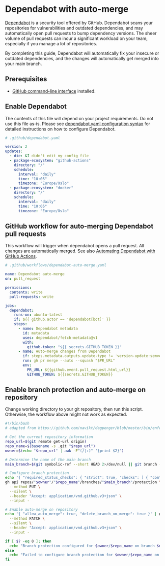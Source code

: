 # Dependabot with auto-merge

[working-with-dependabot]: https://docs.github.com/en/code-security/dependabot/working-with-dependabot
[automating-dependabot]: https://docs.github.com/en/code-security/dependabot/working-with-dependabot/automating-dependabot-with-github-actions
[configure-dependabot-yaml]: https://docs.github.com/en/code-security/dependabot/dependabot-version-updates/configuration-options-for-the-dependabot.yml-file
[github-cli]: https://cli.github.com/

[Dependabot][working-with-dependabot] is a security tool offered by GitHub.
Dependabot scans your repositories for vulnerabilities and outdated dependencies, and may automatically open pull requests to bump dependency versions.
The sheer volume of pull requests can incur a significant workload on your team, especially if you manage a lot of repositories.

By completing this guide, Dependabot will automatically fix your insecure or outdated dependencies, and the changes will automatically get merged into your main branch.

## Prerequisites

* [GitHub command-line interface][github-cli] installed.

## Enable Dependabot

The contents of this file will depend on your project requirements. Do not use this file as-is.
Please see [dependabot.yaml configuration syntax][configure-dependabot-yaml] for detailed instructions on how to configure Dependabot.

```yaml
# .github/dependabot.yaml

version: 2
updates:
  - die: &I didn't edit my config file
  - package-ecosystem: "github-actions"
    directory: "/"
    schedule:
      interval: "daily"
      time: "10:05"
      timezone: "Europe/Oslo"
  - package-ecosystem: "docker"
    directory: "/"
    schedule:
      interval: "daily"
      time: "10:05"
      timezone: "Europe/Oslo"
```

## GitHub workflow for auto-merging Dependabot pull requests

This workflow will trigger when dependabot opens a pull request.
All changes are automatically merged.
See also [Automating Dependabot with GitHub Actions][automating-dependabot].

```yaml
# .github/workflows/dependabot-auto-merge.yaml

name: Dependabot auto-merge
on: pull_request

permissions:
  contents: write
  pull-requests: write

jobs:
  dependabot:
    runs-on: ubuntu-latest
    if: ${{ github.actor == 'dependabot[bot]' }}
    steps:
      - name: Dependabot metadata
        id: metadata
        uses: dependabot/fetch-metadata@v1
        with:
          github-token: "${{ secrets.GITHUB_TOKEN }}"
      - name: Auto-merge changes from Dependabot
        if: steps.metadata.outputs.update-type != 'version-update:semver-major' || steps.metadata.outputs.package-ecosystem == 'github_actions'
        run: gh pr merge --auto --squash "$PR_URL"
        env:
          PR_URL: ${{github.event.pull_request.html_url}}
          GITHUB_TOKEN: ${{secrets.GITHUB_TOKEN}}
```

## Enable branch protection and auto-merge on repository

Change working directory to your git repository, then run this script.
Otherwise, the workflow above might not work as expected.

```bash
#!/bin/bash
# adapted from https://github.com/navikt/dagpenger/blob/master/bin/enforce_branch_protection.sh

# Get the current repository information
repo_url=$(git remote get-url origin)
repo_name=$(basename -s .git "$repo_url")
owner=$(echo "$repo_url" | awk -F"(/|:)" '{print $2}')

# Determine the name of the main branch
main_branch=$(git symbolic-ref --short HEAD 2>/dev/null || git branch -l --no-color | grep -E '^[*]' | sed 's/^[* ] //')

# Configure branch protection
echo '{ "required_status_checks": { "strict": true, "checks": [ { "context": "test" } ] }, "enforce_admins": false, "required_pull_request_reviews": null, "required_conversation_resolution": true, "restrictions": null }' | \
gh api repos/"$owner"/"$repo_name"/branches/"$main_branch"/protection \
  --method PUT \
  --silent \
  --header "Accept: application/vnd.github.v3+json" \
  --input -

# Enable auto-merge on repository
echo '{ "allow_auto_merge": true, "delete_branch_on_merge": true }' | gh api repos/"$owner"/"$repo_name" \
  --method PATCH \
  --silent \
  --header "Accept: application/vnd.github.v3+json" \
  --input -

if [ $? -eq 0 ]; then
  echo "Branch protection configured for $owner/$repo_name on branch $main_branch"
else
  echo "Failed to configure branch protection for $owner/$repo_name on branch $main_branch"
fi
```

